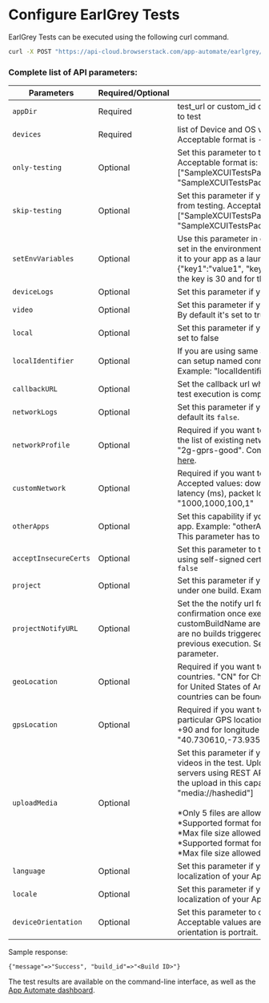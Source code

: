 # Configure EarlGrey Tests
EarlGrey Tests can be executed using the following curl command.

```bash
curl -X POST "https://api-cloud.browserstack.com/app-automate/earlgrey/build" -d "{\"devices\": [\"iPhone 8 Plus-11\"], \"appDir\": \"bs://<hashed appid>\", \"deviceLogs\" : \"true\"}" -H "Content-Type: application/json" -u "akanksha48:Gj9ztcdyupnWkwjmuTis"
```

### Complete list of API parameters:
| Parameters | Required/Optional | Descriptiojn |
| ---------- | ----------- | --------------- |
|`appDir`| Required | test_url or custom_id or shareable_id of the app directory you want to test |
|`devices`| Required | list of Device and OS version you want to run your tests on. Acceptable format is -. Example: iPhone 8 Plus-11| |
|`only-testing`| Optional | Set this parameter to test only some selected classes or tests. Acceptable format is: [\"SampleXCUITestsPackage/SampleXCUITestsClass\", \"SampleXCUITestsPackage/SampleXCUITestsClass/testAlertTest\"] |
|`skip-testing`| Optional | Set this parameter if you want to skip particular classes or tests from testing. Acceptable format is: [\"SampleXCUITestsPackage/SampleXCUITestsClass\", \"SampleXCUITestsPackage/SampleXCUITestsClass/testAlertTest\"] |
|`setEnvVariables`| Optional | Use this parameter in order to pass some key and value pairs to be set in the environment variable which your test can read and pass it to your app as a launch argument. Example: \"setEnvVariables\" : {\"key1\":\"value1\", \"key2\":\"value2\"}. Acceptable character limit for the key is 30 and for the value is 100 characters |
|`deviceLogs`| Optional | Set this parameter if you want to enable the device logs |
|`video`| Optional | Set this parameter if you want to enable the video of the test run. By default it's set to true |
|`local`| Optional | Set this parameter if you want to enable local testing. By default its set to false |
|`localIdentifier`|Optional|If you are using same account to test multiple applications, you can setup named connection using the localIdentifier option. Example: \"localIdentifier\": \"Test123\"|
|`callbackURL`|Optional|Set the callback url where we can send a confirmation once your test execution is completed|
|`networkLogs`|Optional|Set this parameter if you want to enable the Network Logs. By default its `false`.|
|`networkProfile`|Optional|Required if you want to simulate different network conditions from the list of existing network profiles. Example: \"networkProfile\" : \"2g-gprs-good\". Complete list of network profiles can be found [here](https://www.browserstack.com/app-automate/network-simulation).|
|`customNetwork`|Optional|Required if you want to simulate the custom network conditions. Accepted values: download speed (kbps), upload speed (kbps), latency (ms), packet loss (%). Example: \"customNetwork\" : \"1000,1000,100,1\"|
|`otherApps`|Optional|Set this capability if you want to install apps in addition to the main app. Example: \"otherApps\" : [\"bs://\"]. Maximum 3 app ids allowed. This parameter has to be used along with app parameter.|
|`acceptInsecureCerts`|Optional|Set this parameter to true to avoid invalid certificate errors while using self-signed certificate to test your app. By default its set to `false`|
|`project`|Optional| Set this parameter if you would like to group your test executions under one build. Example: \"project\": \"project123\" |
|`projectNotifyURL`|Optional|Set the the notify url for projects where we can send a confirmation once execution of all the builds under the customBuildName are completed. The callback will be sent if there are no builds triggered for 5 mins with the same project post previous execution. Set this parameter along with project parameter.|
|`geoLocation`|Optional|Required if you want to test how your app behaves in specific countries. "CN" for China, "FR" for France, "IN" for India and "US" for United States of America. Complete list of of over 45+ countries can be found [here](https://www.browserstack.com/ip-geolocation)|
|`gpsLocation`|Optional|Required if you want to simulate the location of the device to a particular GPS location. Acceptable range for latitude is -90 to +90 and for longitude is -180 to +180. Example: \"gpsLocation\": \"40.730610,-73.935242\"|
|`uploadMedia`|Optional|Set this parameter if you want to use your uploaded images or videos in the test. Upload your custom media on BrowserStack servers using REST API. Use the hashed url returned as a result of the upload in this capability. Example: ["media://hashedid", "media://hashedid"]<br/><br/> *Only 5 files are allowed per test <br/> *Supported format for images are JPG, JPEG, PNG, GIF, BMP <br/> *Max file size allowed for images is 10MB <br/> *Supported format for videos are: .mp4, .mov and .3gp <br/> *Max file size allowed for videos is 50MB|
|`language`|Optional|Set this parameter if you want to change the language to test localization of your App. Example: \"language\": \"fr\"|
|`locale`|Optional|Set this parameter if you want to change the locale to test localization of your App. Example: \"locale\": \"fr\"|
|`deviceOrientation`|Optional|Set this parameter to change screen orientation of mobile device. Acceptable values are portrait & landscape. By default the orientation is portrait.|


Sample response:
```
{"message"=>"Success", "build_id"=>"<Build ID>"}
```
The test results are available on the command-line interface, as well as the [App Automate dashboard](https://app-automate.browserstack.com/dashboard).
